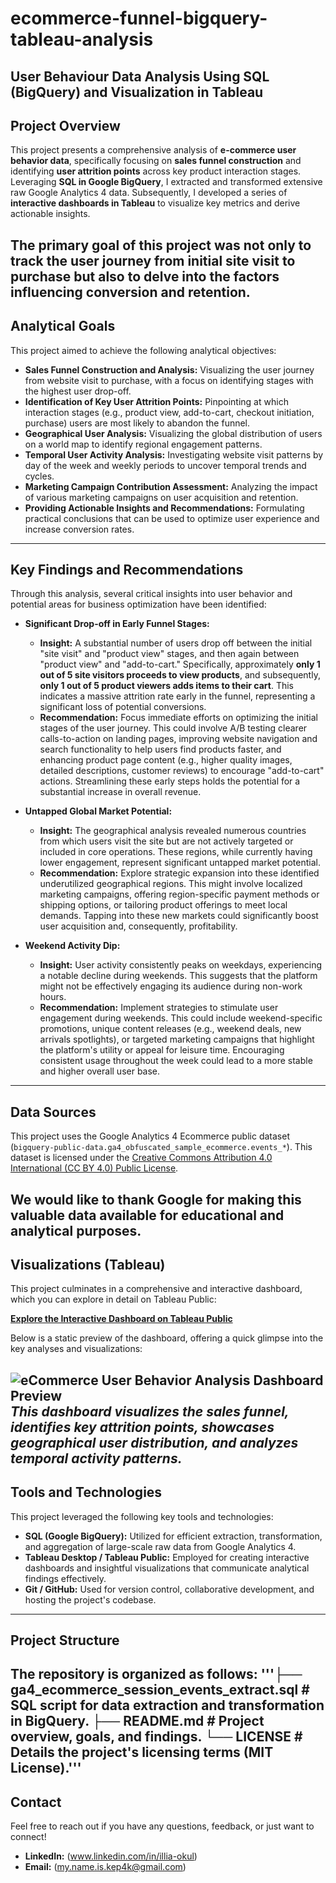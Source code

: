 # ecommerce-funnel-bigquery-tableau-analysis
User Behaviour Data Analysis Using SQL (BigQuery) and Visualization in Tableau
---

## Project Overview

This project presents a comprehensive analysis of **e-commerce user behavior data**, specifically focusing on **sales funnel construction** and identifying **user attrition points** across key product interaction stages. Leveraging **SQL in Google BigQuery**, I extracted and transformed extensive raw Google Analytics 4 data. Subsequently, I developed a series of **interactive dashboards in Tableau** to visualize key metrics and derive actionable insights.

The primary goal of this project was not only to track the user journey from initial site visit to purchase but also to delve into the factors influencing conversion and retention. 
---

## Analytical Goals

This project aimed to achieve the following analytical objectives:

* **Sales Funnel Construction and Analysis:** Visualizing the user journey from website visit to purchase, with a focus on identifying stages with the highest user drop-off.
* **Identification of Key User Attrition Points:** Pinpointing at which interaction stages (e.g., product view, add-to-cart, checkout initiation, purchase) users are most likely to abandon the funnel.
* **Geographical User Analysis:** Visualizing the global distribution of users on a world map to identify regional engagement patterns.
* **Temporal User Activity Analysis:** Investigating website visit patterns by day of the week and weekly periods to uncover temporal trends and cycles.
* **Marketing Campaign Contribution Assessment:** Analyzing the impact of various marketing campaigns on user acquisition and retention.
* **Providing Actionable Insights and Recommendations:** Formulating practical conclusions that can be used to optimize user experience and increase conversion rates.
---

## Key Findings and Recommendations

Through this analysis, several critical insights into user behavior and potential areas for business optimization have been identified:

* **Significant Drop-off in Early Funnel Stages:**
    * **Insight:** A substantial number of users drop off between the initial "site visit" and "product view" stages, and then again between "product view" and "add-to-cart." Specifically, approximately **only 1 out of 5 site visitors proceeds to view products**, and subsequently, **only 1 out of 5 product viewers adds items to their cart**. This indicates a massive attrition rate early in the funnel, representing a significant loss of potential conversions.
    * **Recommendation:** Focus immediate efforts on optimizing the initial stages of the user journey. This could involve A/B testing clearer calls-to-action on landing pages, improving website navigation and search functionality to help users find products faster, and enhancing product page content (e.g., higher quality images, detailed descriptions, customer reviews) to encourage "add-to-cart" actions. Streamlining these early steps holds the potential for a substantial increase in overall revenue.

* **Untapped Global Market Potential:**
    * **Insight:** The geographical analysis revealed numerous countries from which users visit the site but are not actively targeted or included in core operations. These regions, while currently having lower engagement, represent significant untapped market potential.
    * **Recommendation:** Explore strategic expansion into these identified underutilized geographical regions. This might involve localized marketing campaigns, offering region-specific payment methods or shipping options, or tailoring product offerings to meet local demands. Tapping into these new markets could significantly boost user acquisition and, consequently, profitability.

* **Weekend Activity Dip:**
    * **Insight:** User activity consistently peaks on weekdays, experiencing a notable decline during weekends. This suggests that the platform might not be effectively engaging its audience during non-work hours.
    * **Recommendation:** Implement strategies to stimulate user engagement during weekends. This could include weekend-specific promotions, unique content releases (e.g., weekend deals, new arrivals spotlights), or targeted marketing campaigns that highlight the platform's utility or appeal for leisure time. Encouraging consistent usage throughout the week could lead to a more stable and higher overall user base.
---

## Data Sources

This project uses the Google Analytics 4 Ecommerce public dataset (`bigquery-public-data.ga4_obfuscated_sample_ecommerce.events_*`).
This dataset is licensed under the [Creative Commons Attribution 4.0 International (CC BY 4.0) Public License](https://creativecommons.org/licenses/by/4.0/).

We would like to thank Google for making this valuable data available for educational and analytical purposes.
---

## Visualizations (Tableau)

This project culminates in a comprehensive and interactive dashboard, which you can explore in detail on Tableau Public:

[**Explore the Interactive Dashboard on Tableau Public**](https://public.tableau.com/shared/G9MQD8RBQ?:display_count=n&:origin=viz_share_link)

Below is a static preview of the dashboard, offering a quick glimpse into the key analyses and visualizations:

![eCommerce User Behavior Analysis Dashboard Preview](https://github.com/user-attachments/assets/2b9e9785-89a6-4cd6-acf1-8475578993da)
*This dashboard visualizes the sales funnel, identifies key attrition points, showcases geographical user distribution, and analyzes temporal activity patterns.*
---

## Tools and Technologies

This project leveraged the following key tools and technologies:

* **SQL (Google BigQuery):** Utilized for efficient extraction, transformation, and aggregation of large-scale raw data from Google Analytics 4.
* **Tableau Desktop / Tableau Public:** Employed for creating interactive dashboards and insightful visualizations that communicate analytical findings effectively.
* **Git / GitHub:** Used for version control, collaborative development, and hosting the project's codebase.
---

## Project Structure

The repository is organized as follows:
'''├── ga4_ecommerce_session_events_extract.sql  # SQL script for data extraction and transformation in BigQuery.
├── README.md                                 # Project overview, goals, and findings.
└── LICENSE                                   # Details the project's licensing terms (MIT License).'''
---

## Contact

Feel free to reach out if you have any questions, feedback, or just want to connect!

* **LinkedIn:** (www.linkedin.com/in/illia-okul)
* **Email:** (my.name.is.kep4k@gmail.com)
